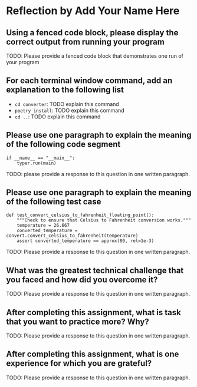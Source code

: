 # Reflection by Add Your Name Here

## Using a fenced code block, please display the correct output from running your program

TODO: Please provide a fenced code block that demonstrates one run of your program

## For each terminal window command, add an explanation to the following list

- `cd converter`: TODO explain this command
- `poetry install`: TODO explain this command
- `cd ..`: TODO explain this command

## Please use one paragraph to explain the meaning of the following code segment

```
if __name__ == "__main__":
    typer.run(main)
```

TODO: please provide a response to this question in one written paragraph.

## Please use one paragraph to explain the meaning of the following test case

```
def test_convert_celsius_to_fahrenheit_floating_point():
    """Check to ensure that Celsius to Fahrenheit conversion works."""
    temperature = 26.667
    converted_temperature = convert.convert_celsius_to_fahrenheit(temperature)
    assert converted_temperature == approx(80, rel=1e-3)
```

TODO: Please provide a response to this question in one written paragraph.

## What was the greatest technical challenge that you faced and how did you overcome it?

TODO: Please provide a response to this question in one written paragraph.

## After completing this assignment, what is task that you want to practice more? Why?

TODO: Please provide a response to this question in one written paragraph.

## After completing this assignment, what is one experience for which you are grateful?

TODO: Please provide a response to this question in one written paragraph.
